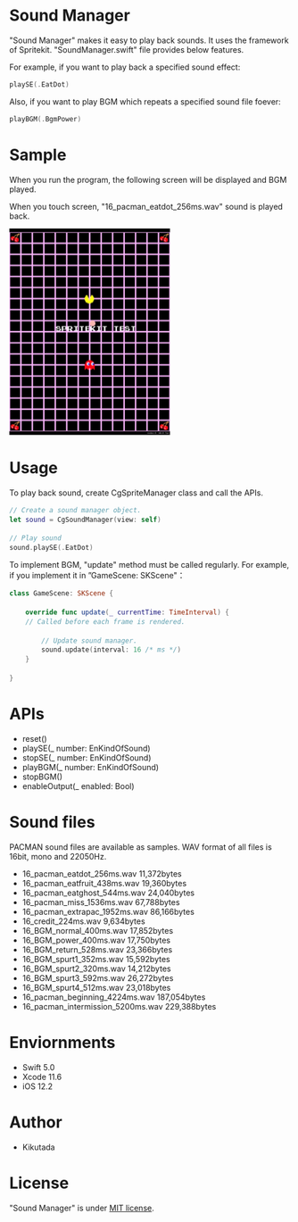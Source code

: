 # Sound Manager

"Sound Manager" makes it easy to play back sounds. 
It uses the framework of Spritekit. "SoundManager.swift" file provides below features.

For example, if you want to play back a specified sound effect:

```swift
playSE(.EatDot)
```

Also, if you want to play BGM which repeats a specified sound file foever:

```swift
playBGM(.BgmPower)
```


# Sample

When you run the program, the following screen will be displayed and BGM played.

When you touch screen, "16_pacman_eatdot_256ms.wav" sound is played back.

<img src="https://github.com/Kikutada/0002_SoundTest/blob/master/images/0002_soundTest.png?raw=true" width=288>

# Usage

To play back sound, create CgSpriteManager class and call the APIs.

```swift
// Create a sound manager object.
let sound = CgSoundManager(view: self)

// Play sound
sound.playSE(.EatDot)

```

To implement BGM, "update" method must be called regularly. For example, if you implement it in ”GameScene: SKScene"：

```swift
class GameScene: SKScene {

    override func update(_ currentTime: TimeInterval) {
    // Called before each frame is rendered.

        // Update sound manager.
        sound.update(interval: 16 /* ms */)
    }

}
```

# APIs

* reset()
* playSE(_ number: EnKindOfSound)
* stopSE(_ number: EnKindOfSound)
* playBGM(_ number: EnKindOfSound)
* stopBGM()
* enableOutput(_ enabled: Bool)


# Sound files


PACMAN sound files are available as samples.
WAV format of all files is 16bit, mono and 22050Hz.

* 16_pacman_eatdot_256ms.wav    11,372bytes
* 16_pacman_eatfruit_438ms.wav	 19,360bytes
* 16_pacman_eatghost_544ms.wav	 24,040bytes
* 16_pacman_miss_1536ms.wav	 67,788bytes
* 16_pacman_extrapac_1952ms.wav	 86,166bytes
* 16_credit_224ms.wav	  9,634bytes
* 16_BGM_normal_400ms.wav	 17,852bytes
* 16_BGM_power_400ms.wav	 17,750bytes
* 16_BGM_return_528ms.wav	23,366bytes
* 16_BGM_spurt1_352ms.wav	 15,592bytes
* 16_BGM_spurt2_320ms.wav	 14,212bytes
* 16_BGM_spurt3_592ms.wav	 26,272bytes
* 16_BGM_spurt4_512ms.wav	 23,018bytes
* 16_pacman_beginning_4224ms.wav	187,054bytes
* 16_pacman_intermission_5200ms.wav	229,388bytes


# Enviornments

* Swift 5.0
* Xcode 11.6
* iOS 12.2

# Author

* Kikutada

# License

"Sound Manager" is under [MIT license](https://en.wikipedia.org/wiki/MIT_License).

